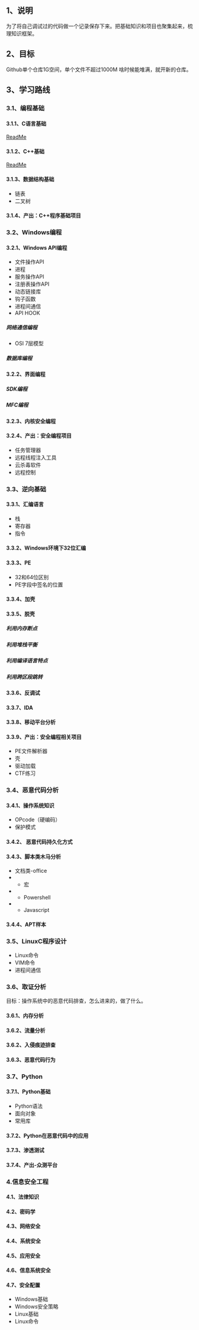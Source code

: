 ## 1、说明

 为了将自己调试过的代码做一个记录保存下来。把基础知识和项目也聚集起来，梳理知识框架。


## 2、目标

 Github单个仓库1G空间，单个文件不超过1000M
 啥时候能堆满，就开新的仓库。

## 3、学习路线

### 3.1、编程基础

#### 3.1.1、C语言基础

[ReadMe](https://github.com/zprogram/CodeRecord/tree/master/01C_Program)

#### 3.1.2、C++基础

[ReadMe](https://github.com/zprogram/CodeRecord/tree/master/02C%2B%2B_Program)


#### 3.1.3、数据结构基础

- 链表
- 二叉树

#### 3.1.4、产出：C++程序基础项目

### 3.2、Windows编程

#### 3.2.1、Windows API编程

- 文件操作API
- 进程
- 服务操作API
- 注册表操作API
- 动态链接库
- 钩子函数
- 进程间通信
- API HOOK

#####  网络通信编程

- OSI 7层模型

#####  数据库编程

#### 3.2.2、界面编程

#####  SDK编程

#####  MFC编程

#### 3.2.3、内核安全编程

#### 3.2.4、产出：安全编程项目

- 任务管理器
- 远程线程注入工具
- 云杀毒软件
- 远程控制

### 3.3、逆向基础

#### 3.3.1、汇编语言

- 栈
- 寄存器
- 指令

#### 3.3.2、Windows环境下32位汇编


#### 3.3.3、PE

- 32和64位区别
- PE字段中签名的位置

#### 3.3.4、加壳

#### 3.3.5、脱壳

##### 利用内存断点
##### 利用堆栈平衡
##### 利用编译语言特点
##### 利用跨区段跳转

#### 3.3.6、反调试

#### 3.3.7、IDA

#### 3.3.8、移动平台分析

#### 3.3.9、产出：安全编程相关项目

- PE文件解析器
- 壳
- 驱动加载
- CTF练习

### 3.4、恶意代码分析

#### 3.4.1、操作系统知识

- OPcode（硬编码）
- 保护模式

#### 3.4.2、 恶意代码持久化方式

#### 3.4.3、脚本类木马分析

- 文档类-office
- - 宏
- - Powershell
- - Javascript

#### 3.4.4、APT样本



### 3.5、LinuxC程序设计
- Linux命令
- VIM命令
- 进程间通信

### 3.6、取证分析

目标：操作系统中的恶意代码排查，怎么进来的，做了什么。

#### 3.6.1、内存分析

#### 3.6.2、流量分析

#### 3.6.2、入侵痕迹排查

#### 3.6.3、恶意代码行为

### 3.7、Python

#### 3.7.1、Python基础

- Python语法
- 面向对象
- 常用库

#### 3.7.2、Python在恶意代码中的应用

#### 3.7.3、渗透测试

#### 3.7.4、产出-众测平台

### 4.信息安全工程

#### 4.1、法律知识

#### 4.2、密码学

#### 4.3、网络安全

#### 4.4、系统安全

#### 4.5、应用安全

#### 4.6、信息系统安全

#### 4.7、安全配置

- Windows基础
- Windows安全策略
- Linux基础
- Linux命令










